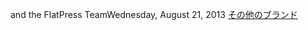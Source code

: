 and the FlatPress TeamWednesday, August 21, 2013
 <a href="http://www.kwigwater.com/watchoutletjp.asp?cheap=products-c3.html" title="その他のブランド">その他のブランド</a>